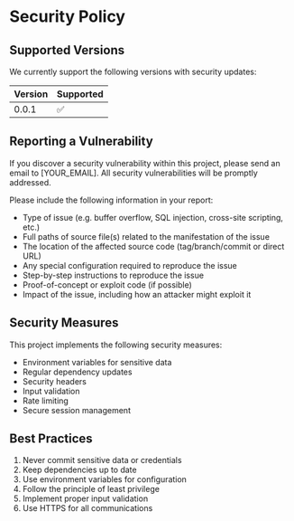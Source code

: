 # Security Policy

## Supported Versions

We currently support the following versions with security updates:

| Version | Supported          |
| ------- | ------------------ |
| 0.0.1   | :white_check_mark: |

## Reporting a Vulnerability

If you discover a security vulnerability within this project, please send an email to [YOUR_EMAIL]. All security vulnerabilities will be promptly addressed.

Please include the following information in your report:

- Type of issue (e.g. buffer overflow, SQL injection, cross-site scripting, etc.)
- Full paths of source file(s) related to the manifestation of the issue
- The location of the affected source code (tag/branch/commit or direct URL)
- Any special configuration required to reproduce the issue
- Step-by-step instructions to reproduce the issue
- Proof-of-concept or exploit code (if possible)
- Impact of the issue, including how an attacker might exploit it

## Security Measures

This project implements the following security measures:

- Environment variables for sensitive data
- Regular dependency updates
- Security headers
- Input validation
- Rate limiting
- Secure session management

## Best Practices

1. Never commit sensitive data or credentials
2. Keep dependencies up to date
3. Use environment variables for configuration
4. Follow the principle of least privilege
5. Implement proper input validation
6. Use HTTPS for all communications
